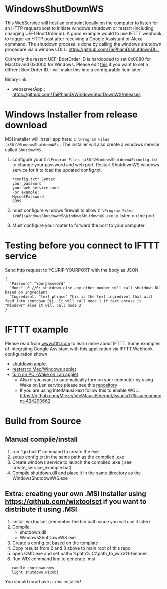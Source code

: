 # WindowsShutDownWS
This WebService will host an endpoint locally on the computer to listen for an HTTP request/post to initiate windows shutdown or restart (including changing UEFI BootOrder id). A good example would to use IFTTT webhook to trigger an HTTP post after receiving a Google Assistant or Alexa command. The shutdown process is done by calling the windows shutdown procedure via a windows DLL:
https://github.com/TaiPhamD/shutdownDLL 

Currently the restart UEFI BootOrder ID is hardcoded to set 0x0080 for MacOS and 0x0000 for Windows. Please edit [this](https://github.com/TaiPhamD/shutdownDLL/blob/3e484fe36e3a3006a17bd99db79ff02f418547c7/shutdownDLL.cpp#L47) if you want to set a diffrent BootOrder ID. I will make this into a configurable item later.

Binary link: 
- webserverApp : https://github.com/TaiPhamD/WindowsShutDownWS/releases

# Windows Installer from release download
MSI installer will install app here:
```C:\Program Files (x86)\WindowsShutdownWS\``` . The installer will also create a windows service called
```ShutdownWS``` .


1. configure your ```C:\Program Files (x86)\WindowsShutdownWS\config.txt``` to change your password and web port.  Restart ShutdownWS windows service for it to load the updated config.txt.
        

       *config.txt* Syntax:
       your_password
       your_web_service_port
       For example:
       MycoolPassword
       9999



1. must configure windows firewall to allow ```C:\Program Files (x86)\WindowsShutdownWS\WindowsShutdownWS.exe``` to listen on the port

1. Must configure your router to forward the port to your computer


# Testing before you connect to IFTTT service

Send http request to YOURIP:YOURPORT with the body as JSON

```
{
  "Password":"Yourpassword"
  "Mode": 0 //0: shutdown else any other number will call shutdown DLL based on Ingredient
  "Ingredient: "text phrase" This is the text ingredient that will feed into shutdown DLL. It will call mode 1 if text phrase is "Windows" else it will call mode 2
}
```

# IFTTT example

Please read from www.ifttt.com to learn more about IFTTT.  Some examples of integrating Google Assistant with this application via IFTTT Webhook configuration shown

 - [shutdown applet](https://github.com/TaiPhamD/WindowsShutDownWS/blob/master/IFTTT_EXAMPLE.jpg)
 - [restart to Mac/Windows applet]()
 - [turn on PC -Wake on Lan applet]()
    - Also if you want to automatically turn on your computer by using Wake on Lan service please see this [repository](https://github.com/TaiPhamD/WOLWebService)
    - If you are using IntelMausi kext follow this to enable WOL: https://github.com/Mieze/IntelMausiEthernet/issues/17#issuecomment-424290662

# Build from Source 

## Manual compile/install

1. run "go build" command to create the exe
1. setup config.txt in the same path as the compiled .exe
1. Create windows service to launch the compiled .exe ( see create_service_example.bat)
1. Compile [shutdown.dll](https://github.com/TaiPhamD/shutdownDLL) and place it in the same directory as the WindowsShutdownWS.exe

## Extra: creating your own .MSI installer using https://github.com/wixtoolset if you want to distribute it using .MSI

1. Install wixtoolset (remember the bin path since you will use it later)
1. Compile:
   - shutdown.dll
   - WindowsShutDownWS.exe
1. Create a config.txt based on the template
1. Copy results from 2 and 3 above to main root of this repo
1. open CMD.exe and set path=%path%;C:\path_to_\wix311-binaries
1. Run WIX command line to generate .msi

```
   candle shutdown.wxs
   light shutdown.wixobj
```
 You should now have a .msi installer!

